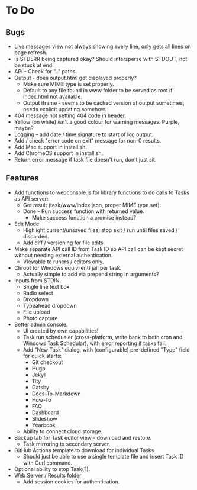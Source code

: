 # To Do

## Bugs

* Live messages view not always showing every line, only gets all lines on page refresh.
* Is STDERR being captured okay? Should intersperse with STDOUT, not be stuck at end.
* API - Check for ".." paths.
* Output - does output.html get displayed properly?
  * Make sure MIME type is set properly.
  * Default to any file found in www folder to be served as root if index.html not available.
  * Output iframe - seems to be cached version of output sometimes, needs explicit updating somehow.
* 404 message not setting 404 code in header.
* Yellow (on white) isn't a good colour for warning messages. Purple, maybe?
* Logging - add date / time signature to start of log output.
* Add / check "error code on exit" message for non-0 results.
* Add Mac support in install.sh.
* Add ChromeOS support in install.sh.
* Return error message if task file doesn't run, don't just sit.

## Features

* Add functions to webconsole.js for library functions to do calls to Tasks as API server:
  * Get result (task/www/index.json, proper MIME type set).
  * Done - Run success function with returned value.
    * Make success function a promise instead?
* Edit Mode
  * Highlight current/unsaved files, stop exit / run until files saved / discarded.
  * Add diff / versioning for file edits.
* Make separate API call ID from Task ID so API call can be kept secret without needing external authentication.
  * Viewable to runers / editors only.
* Chroot (or Windows equivilent) jail per task.
  * Actually simple to add via prepend string in arguments?
* Inputs from STDIN.
  * Single line text box
  * Radio select
  * Dropdown
  * Typeahead dropdown
  * File upload
  * Photo capture
* Better admin console.
  * UI created by own capabilities!
  * Task run schedualer (cross-platform, write back to both cron and Windows Task Schedular), with error reporting if tasks fail.
  * Add "New Task" dialog, with (configurable) pre-defined "Type" field for quick starts:
    * Git checkout
    * Hugo
    * Jekyll
    * 11ty
    * Gatsby
    * Docs-To-Markdown
    * How-To
    * FAQ
    * Dashboard
    * Slideshow
    * Yearbook
  * Ability to connect cloud storage.
* Backup tab for Task editor view - download and restore.
  * Task mirroring to secondary server.
* GitHub Actions template to download for individual Tasks
  * Should just be able to use a single template file and insert Task ID with Curl command.
* Optional ability to stop Task(?).
* Web Server / Results folder
  * Add session cookies for authentication.
